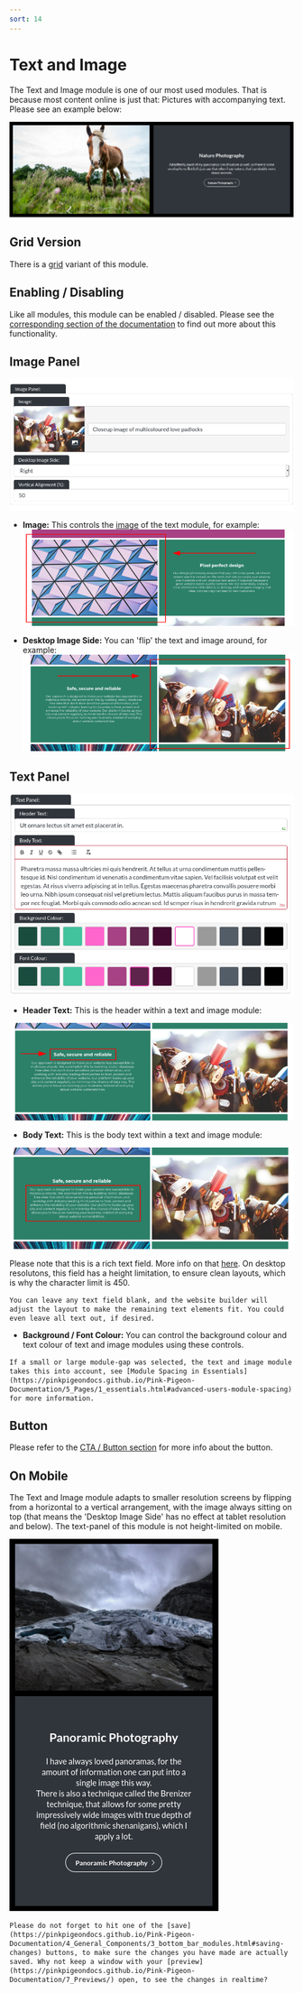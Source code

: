 ```yaml
---
sort: 14
---
```


# Text and Image

The Text and Image module is one of our most used modules. That is because most content online is just that: Pictures with accompanying text. Please see an example below:

![Image of the text and image module, feature singlet](https://raw.githubusercontent.com/pinkpigeondocs/Pink-Pigeon-Documentation/master/docs/6_Modules/images/14_text_and_image_online.png)

## Grid Version

There is a [grid](https://pinkpigeondocs.github.io/Pink-Pigeon-Documentation/4_General_Components/7_grids.html) variant of this module.

## Enabling / Disabling

Like all modules, this module can be enabled / disabled. Please see the [corresponding section of the documentation][endis] to find out more about this functionality.

[endis]: https://pinkpigeondocs.github.io/Pink-Pigeon-Documentation/4_General_Components/4_enabling_disabling_modules.html

## Image Panel

![Image of the image panel of a text and image module](https://raw.githubusercontent.com/pinkpigeondocs/Pink-Pigeon-Documentation/master/docs/6_Modules/images/14_text_and_image_image_panel_all.png)

- **Image:** This controls the [image](https://pinkpigeondocs.github.io/Pink-Pigeon-Documentation/4_General_Components/2_image_picker.html) of the text module, for example: ![Image of the image panel of a text and image module](https://raw.githubusercontent.com/pinkpigeondocs/Pink-Pigeon-Documentation/master/docs/6_Modules/images/14_text_and_image_image_panel.png)

- **Desktop Image Side:** You can 'flip' the text and image around, for example: ![Image of the image panel of a text and image module](https://raw.githubusercontent.com/pinkpigeondocs/Pink-Pigeon-Documentation/master/docs/6_Modules/images/14_text_and_image_image_on_right.png)

## Text Panel

![Image of the text panel of a text and image module](https://raw.githubusercontent.com/pinkpigeondocs/Pink-Pigeon-Documentation/master/docs/6_Modules/images/14_text_and_image_text_panel.png)

- **Header Text:** This is the header within a text and image module:

![Image of the text panel of a text and image module](https://raw.githubusercontent.com/pinkpigeondocs/Pink-Pigeon-Documentation/master/docs/6_Modules/images/14_text_and_image_text_panel_header.png)

- **Body Text:** This is the body text within a text and image module:

![Image of the text panel of a text and image module](https://raw.githubusercontent.com/pinkpigeondocs/Pink-Pigeon-Documentation/master/docs/6_Modules/images/14_text_and_image_text_panel_body.png)

Please note that this is a rich text field. More info on that [here](https://pinkpigeondocs.github.io/Pink-Pigeon-Documentation/4_General_Components/6_rich_text_editing.html).
On desktop resolutons, this field has a height limitation, to ensure clean layouts, which is why the character limit is 450.

```tip
You can leave any text field blank, and the website builder will adjust the layout to make the remaining text elements fit. You could even leave all text out, if desired.
```

- **Background / Font Colour:** You can control the background colour and text colour of text and image modules using these controls.

```tip
If a small or large module-gap was selected, the text and image module takes this into account, see [Module Spacing in Essentials](https://pinkpigeondocs.github.io/Pink-Pigeon-Documentation/5_Pages/1_essentials.html#advanced-users-module-spacing) for more information.
```

## Button

Please refer to the [CTA / Button section](https://pinkpigeondocs.github.io/Pink-Pigeon-Documentation/4_General_Components/5_CTA_button.html) for more info about the button.

## On Mobile

The Text and Image module adapts to smaller resolution screens by flipping from a horizontal to a vertical arrangement, with the image always sitting on top (that means the 'Desktop Image Side' has no effect at tablet resolution and below).
The text-panel of this module is not height-limited on mobile.

![Image of the text and image module on mobile](https://raw.githubusercontent.com/pinkpigeondocs/Pink-Pigeon-Documentation/master/docs/6_Modules/images/14_text_and_image_mobile.png)

```tip
Please do not forget to hit one of the [save](https://pinkpigeondocs.github.io/Pink-Pigeon-Documentation/4_General_Components/3_bottom_bar_modules.html#saving-changes) buttons, to make sure the changes you have made are actually saved. Why not keep a window with your [preview](https://pinkpigeondocs.github.io/Pink-Pigeon-Documentation/7_Previews/) open, to see the changes in realtime?
```